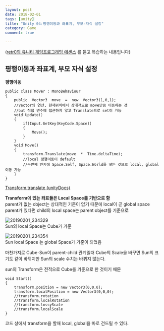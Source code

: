 ```yaml
---
layout: post
date: 2018-02-01
tags: [unity]
title: "Unity 04:평행이동과 좌표계, 부모-자식 설정"
category: Game
comment: true

---
```


<p>(<a href="https://www.udemy.com/retr0-unity/">retr0의 유니티 게임프로그래밍 에센스</a> 를 듣고 복습하는 내용입니다)</p>
<h2 id="평행이동과-좌표계-부모-자식-설정">평행이동과 좌표계, 부모 자식 설정</h2>
<p><strong>평행이동</strong></p>
<pre><code>public class Mover : MonoBehaviour
{
	public  Vector3  move  =  new  Vector3(1,0,1);	
	//Vector의 연산, 현재위치에서 상대적으로 move만큼 이동하는 것
	//but 직접 변수에 접근하지 않고 Translate으로 set이 가능 
	void Update()
	{
		if(Input.GetKey(KeyCode.Space))
		{
			Move();
		}
	}
	void Move()
	{
		transform.Translate(move  *  Time.deltaTime);
		//local 평행이동이 default
		//두번쨰 인자에 Space.Self, Space.World를 넣는 것으로 local, global 이동 가능
	}
}
</code></pre>
<p><a href="https://docs.unity3d.com/ScriptReference/Transform.Translate.html">Transform.translate (unityDocs)</a></p>
<p><strong>Transform에 있는 좌표들은 Local Space를 기반으로 함</strong><br>
parent가 없는 object는 상대적인 기준이 없기 때문에 local이 곧 global space<br>
parent가 있다면 child의 local space는 parent object를 기준으로</p>
<p><img src="https://user-images.githubusercontent.com/31947480/52129953-45c74c00-267c-11e9-9666-aecb3b1065d6.png" alt="20190201_234329"><br>
Sun의 local Space는 Cube가 기준</p>
<p><img src="https://user-images.githubusercontent.com/31947480/52129956-46f87900-267c-11e9-8362-9817f39dbf08.png" alt="20190201_234354"><br>
Sun local Space 는 global Space가 기준이 되었음</p>
<p>마찬가지로 Cube-Sun이 parent-child 관계일때 Cube의 Scale을 바꾸면 Sun의 크기도 같이 바뀌지만 Sun의 scale 수치는 바뀌지 않는다.</p>
<p>sun의 Transform은 전적으로 Cube를 기준으로 한 것이기 때문</p>
<pre><code>void Start()
{
    transform.position = new Vector3(0,0,0);
    transform.localPosition = new Vector3(0,0,0);
    //transform.rotation
    //transform.localRotation
    //transform.lossyScale
    //transform.localScale
}
</code></pre>
<p>코드 상에서 transform을 할때 local, global을 따로 건드릴 수 있다.</p>

